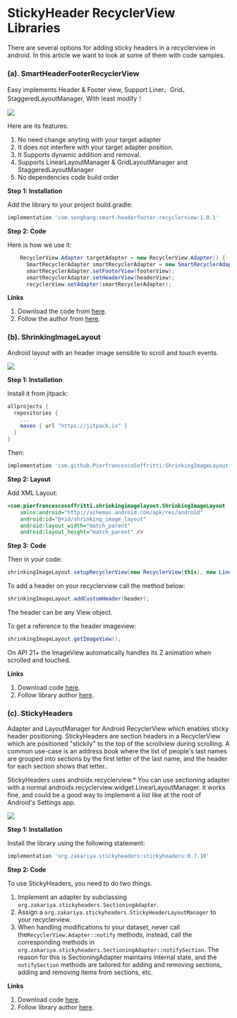 # StickyHeader RecyclerView Libraries


There are several options for adding sticky headers in a recyclerview in android. In this article we want to look at some of them with code samples.


### (a). SmartHeaderFooterRecyclerView

Easy implements Header & Footer view, Support Liner、Grid、StaggeredLayoutManager, With least modify！

![](https://camposha.info/wp-content/uploads/2020/12/stickyheader.png)

Here are its features:

1. No need change anyting with your target adapter
2. It does not interfere with your target adapter position.
3. It Supports dynamic addition and removal.
4. Supports LinearLayoutManager & GridLayoutManager and StaggeredLayoutManager
5. No dependencies code build order

**Step 1: Installation**

Add the library to your project build.gradle:

```groovy
implementation 'com.songhang:smart-headerfooter-recyclerview:1.0.1'
```

**Step 2: Code**

Here is how we use it:

```java
    RecyclerView.Adapter targetAdapter = new RecyclerView.Adapter() { ... };
      SmartRecyclerAdapter smartRecyclerAdapter = new SmartRecyclerAdapter(targetAdapter);
      smartRecyclerAdapter.setFooterView(footerView);
      smartRecyclerAdapter.setHeaderView(headerView);
      recyclerView.setAdapter(smartRecyclerAdapter);
```

**Links**

1. Download the code from [here](https://github.com/songhanghang/Smart-HeaderFooter-RecyclerView).
2. Follow the author from [here](https://github.com/songhanghang/).

### (b). ShrinkingImageLayout

Android layout with an header image sensible to scroll and touch events.

![](https://camposha.info/wp-content/uploads/2020/12/shrinkingimagelayout.gif)

**Step 1: Installation**

Install it from jitpack:

```groovy
allprojects {
  repositories {
    ...
    maven { url "https://jitpack.io" }
  }
}
```

Then:

```groovy
implementation 'com.github.PierfrancescoSoffritti:ShrinkingImageLayout:0.4'
```

**Step 2: Layout**

Add XML Layout:

```xml
<com.pierfrancescosoffritti.shrinkingimagelayout.ShrinkingImageLayout
    xmlns:android="http://schemas.android.com/apk/res/android"
    android:id="@+id/shrinking_image_layout"
    android:layout_width="match_parent"
    android:layout_height="match_parent" />
```

**Step 3: Code**

Then in your code:

```java
shrinkingImageLayout.setupRecyclerView(new RecyclerView(this), new LinearLayoutManager(this), new Adapter(getData()));
```

To add a header on your recyclerview call the method below:

```java
shrinkingImageLayout.addCustomHeader(header);
```

The header can be any View object.

To get a reference to the header imageview:

```java
shrinkingImageLayout.getImageView();
```

On API 21+ the ImageView automatically handles its Z animation when scrolled and touched.

**Links**

1. Download code [here](https://github.com/PierfrancescoSoffritti/ShrinkingImageLayout).
2. Follow library author [here](https://github.com/PierfrancescoSoffritti/).

### (c). StickyHeaders

Adapter and LayoutManager for Android RecyclerView which enables sticky header positioning. StickyHeaders are section headers in a RecyclerView which are positioned "stickily" to the top of the scrollview during scrolling. A common use-case is an address book where the list of people's last names are grouped into sections by the first letter of the last name, and the header for each section shows that letter..

StickyHeaders uses androidx.recyclerview.\* You can use sectioning adapter with a normal androidx.recyclerview.widget.LinearLayoutManager. it works fine, and could be a good way to implement a list like at the root of Android's Settings app.

![](https://camposha.info/wp-content/uploads/2020/12/stickyheaders_callbacks.gif)

**Step 1: Installation**

Install the library using the following statement:

```groovy
implementation 'org.zakariya.stickyheaders:stickyheaders:0.7.10'
```

**Step 2: Code**

To use StickyHeaders, you need to do two things.

1. Implement an adapter by subclassing `org.zakariya.stickyheaders.SectioningAdapter`.
2. Assign a `org.zakariya.stickyheaders.StickyHeaderLayoutManager` to your recyclerview.
3. When handling modifications to your dataset, never call the`RecyclerView.Adapter::notify` methods, instead, call the corresponding methods in `org.zakariya.stickyheaders.SectioningAdapter::notifySection`. The reason for this is SectioningAdapter maintains internal state, and the `notifySection` methods are tailored for adding and removing sections, adding and removing items from sections, etc.

**Links**

1. Download code [here](https://github.com/ShamylZakariya/StickyHeaders).
2. Follow library author [here](https://github.com/ShamylZakariya).
